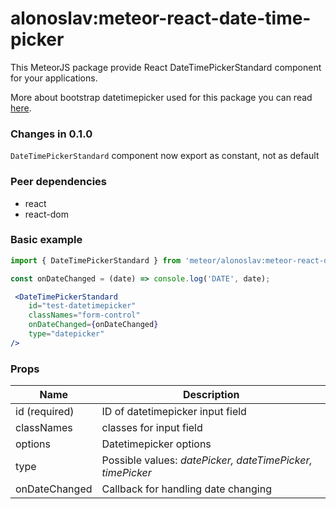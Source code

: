 # alonoslav:meteor-react-date-time-picker

This MeteorJS package provide React DateTimePickerStandard component for your applications.

More about bootstrap datetimepicker used for this package you can read [here](https://github.com/smalot/bootstrap-datetimepicker).

### Changes in 0.1.0
`DateTimePickerStandard` component now export as constant, not as default

### Peer dependencies
* react
* react-dom

### Basic example

```jsx harmony
import { DateTimePickerStandard } from 'meteor/alonoslav:meteor-react-date-time-picker';

const onDateChanged = (date) => console.log('DATE', date);

 <DateTimePickerStandard
    id="test-datetimepicker"
    classNames="form-control"
    onDateChanged={onDateChanged}
    type="datepicker"
/>
```

### Props

| Name |Description|
| ---- | --------- |
| id (required) | ID of datetimepicker input field |
| classNames | classes for input field |
| options | Datetimepicker options |
| type | Possible values: *datePicker, dateTimePicker, timePicker* |
| onDateChanged | Callback for handling date changing |
